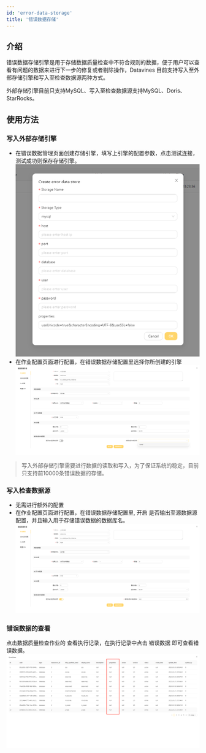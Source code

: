 ```yaml
---
id: 'error-data-storage'
title: '错误数据存储'
---
```


## 介绍
错误数据存储引擎是用于存储数据质量检查中不符合规则的数据，便于用户可以查看有问题的数据来进行下一步的修复或者剔除操作，Datavines 目前支持写入至外部存储引擎和写入至检查数据源两种方式。

外部存储引擎目前只支持MySQL、写入至检查数据源支持MySQL、Doris、StarRocks。

## 使用方法

### 写入外部存储引擎
- 在错误数据管理页面创建存储引擎，填写上引擎的配置参数，点击测试连接，测试成功则保存存储引擎。
![错误数据存储引擎管理](/doc/image/error_data_storage_mysql.png)
- 在作业配置页面进行配置，在错误数据存储配置里选择你所创建的引擎
![错误数据存储引擎配置](/doc/image/metric_job_error_data_storage_config_1.png)

> 写入外部存储引擎需要进行数据的读取和写入，为了保证系统的稳定，目前只支持前10000条错误数据的存储。

### 写入检查数据源
- 无需进行额外的配置
- 在作业配置页面进行配置，在错误数据存储配置里, 开启 是否输出至源数据源 配置，并且输入用于存储错误数据的数据库名。
![错误数据存储引擎配置2](/doc/image/metric_job_error_data_storage_config_2.png)

### 错误数据的查看
点击数据质量检查作业的 查看执行记录，在执行记录中点击 错误数据 即可查看错误数据。
![错误数据查看](/doc/image/error_data.png)